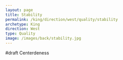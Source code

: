```yaml
---
layout: page
title: Stability
permalink: /king/direction/west/quality/stability
archetype: King
direction: West
type: Quality
image: /images/back/stability.jpg
---
```

#draft Centerdeness
